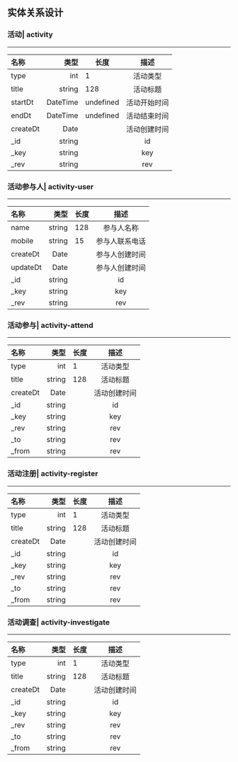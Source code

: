 ## 实体关系设计

### 活动| activity
***
| 名称  | 类型 | 长度    | 描述  |
| :-------|------: |-----------| :---------: |
| type  | int | 1     | 活动类型 |
| title  | string | 128     | 活动标题 |
| startDt  | DateTime   | undefined | 活动开始时间 |
| endDt  | DateTime   | undefined | 活动结束时间 |
| createDt | Date  |       | 活动创建时间   |
| _id | string  |       |id   |
| _key | string  |       | key   |
| _rev | string  |       | rev   |


### 活动参与人| activity-user
***
| 名称  | 类型 | 长度    | 描述  |
| :-------|------: |-----------| :---------: |
| name  | string | 128     | 参与人名称 |
| mobile  | string | 15     | 参与人联系电话 |
| createDt | Date  |       | 参与人创建时间   |
| updateDt | Date  |       | 参与人创建时间   |
| _id | string  |       |id   |
| _key | string  |       | key   |
| _rev | string  |       | rev   |


### 活动参与| activity-attend
***
| 名称  | 类型 | 长度    | 描述  |
| :-------|------: |-----------| :---------: |
| type  | int | 1     | 活动类型 |
| title  | string | 128     | 活动标题 |
| createDt | Date  |       | 活动创建时间   |
| _id | string  |       |id   |
| _key | string  |       | key   |
| _rev | string  |       | rev   |
| _to | string  |       | rev   |
| _from | string  |       | rev   |


### 活动注册| activity-register
***
| 名称  | 类型 | 长度    | 描述  |
| :-------|------: |-----------| :---------: |
| type  | int | 1     | 活动类型 |
| title  | string | 128     | 活动标题 |
| createDt | Date  |       | 活动创建时间   |
| _id | string  |       |id   |
| _key | string  |       | key   |
| _rev | string  |       | rev   |
| _to | string  |       | rev   |
| _from | string  |       | rev   |


### 活动调查| activity-investigate
***
| 名称  | 类型 | 长度    | 描述  |
| :-------|------: |-----------| :---------: |
| type  | int | 1     | 活动类型 |
| title  | string | 128     | 活动标题 |
| createDt | Date  |       | 活动创建时间   |
| _id | string  |       |id   |
| _key | string  |       | key   |
| _rev | string  |       | rev   |
| _to | string  |       | rev   |
| _from | string  |       | rev   |
